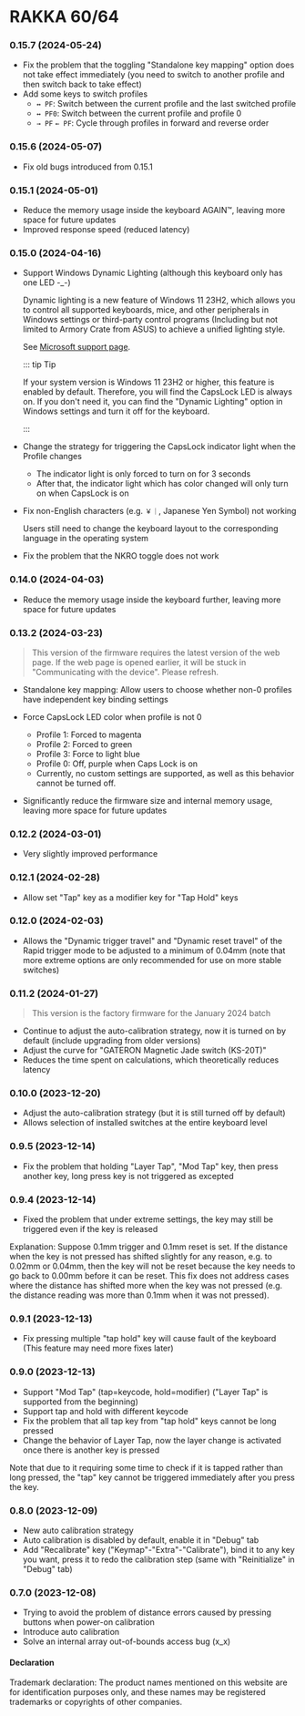 # RAKKA 60/64

### 0.15.7 (2024-05-24)

- Fix the problem that the toggling "Standalone key mapping" option does not take effect immediately (you need to switch to another profile and then switch back to take effect)
- Add some keys to switch profiles
  - `↔ PF`: Switch between the current profile and the last switched profile
  - `↔ PF0`: Switch between the current profile and profile 0
  - `→ PF` `← PF`: Cycle through profiles in forward and reverse order

### 0.15.6 (2024-05-07)

- Fix old bugs introduced from 0.15.1

### 0.15.1 (2024-05-01)

- Reduce the memory usage inside the keyboard AGAIN™, leaving more space for future updates
- Improved response speed (reduced latency)

### 0.15.0 (2024-04-16)

- Support Windows Dynamic Lighting (although this keyboard only has one LED -_-)

  Dynamic lighting is a new feature of Windows 11 23H2, which allows you to control all supported keyboards, mice, and
  other peripherals in Windows settings or third-party control programs (Including but not limited to Armory Crate from ASUS)
  to achieve a unified lighting style.

  See [Microsoft support page](https://support.microsoft.com/en-us/windows/control-your-dynamic-lighting-devices-in-windows-8e8f22e3-e820-476c-8f9d-9ffc7b6ffcd2).

  ::: tip Tip

  If your system version is Windows 11 23H2 or higher, this feature is enabled by default. Therefore, you will find the CapsLock LED is always on. If you don't need it, you can find the "Dynamic Lighting" option in Windows settings and turn it off for the keyboard.

  :::

- Change the strategy for triggering the CapsLock indicator light when the Profile changes

  - The indicator light is only forced to turn on for 3 seconds
  - After that, the indicator light which has color changed will only turn on when CapsLock is on

- Fix non-English characters (e.g. `￥｜`, Japanese Yen Symbol) not working

  Users still need to change the keyboard layout to the corresponding language in the operating system

- Fix the problem that the NKRO toggle does not work

### 0.14.0 (2024-04-03)

- Reduce the memory usage inside the keyboard further, leaving more space for future updates

### 0.13.2 (2024-03-23)

> This version of the firmware requires the latest version of the web page. If the web page is opened earlier, it will
> be stuck in "Communicating with the device". Please refresh.

- Standalone key mapping: Allow users to choose whether non-0 profiles have independent key binding settings
- Force CapsLock LED color when profile is not 0

    - Profile 1: Forced to magenta
    - Profile 2: Forced to green
    - Profile 3: Force to light blue
    - Profile 0: Off, purple when Caps Lock is on
    - Currently, no custom settings are supported, as well as this behavior cannot be turned off.

- Significantly reduce the firmware size and internal memory usage, leaving more space for future updates

### 0.12.2 (2024-03-01)

- Very slightly improved performance

### 0.12.1 (2024-02-28)

- Allow set "Tap" key as a modifier key for "Tap Hold" keys

### 0.12.0 (2024-02-03)

- Allows the "Dynamic trigger travel" and "Dynamic reset travel" of the Rapid trigger mode to be adjusted to a minimum
  of 0.04mm (note that more extreme options are only recommended for use on more stable switches)

### 0.11.2 (2024-01-27)

> This version is the factory firmware for the January 2024 batch

- Continue to adjust the auto-calibration strategy, now it is turned on by default (include upgrading from older
  versions)
- Adjust the curve for "GATERON Magnetic Jade switch (KS-20T)"
- Reduces the time spent on calculations, which theoretically reduces latency

### 0.10.0 (2023-12-20)

- Adjust the auto-calibration strategy (but it is still turned off by default)
- Allows selection of installed switches at the entire keyboard level

### 0.9.5 (2023-12-14)

- Fix the problem that holding "Layer Tap", "Mod Tap" key, then press another key, long press key is not triggered as
  excepted

### 0.9.4 (2023-12-14)

- Fixed the problem that under extreme settings, the key may still be triggered even if the key is released

Explanation:
Suppose 0.1mm trigger and 0.1mm reset is set. If the distance when the key is not pressed has shifted slightly for any
reason, e.g. to 0.02mm or 0.04mm, then the key will not be reset because the key needs to go back to 0.00mm before it
can be reset.
This fix does not address cases where the distance has shifted more when the key was not pressed (e.g. the distance
reading was more than 0.1mm when it was not pressed).

### 0.9.1 (2023-12-13)

- Fix pressing multiple "tap hold" key will cause fault of the keyboard
  (This feature may need more fixes later)

### 0.9.0 (2023-12-13)

- Support "Mod Tap" (tap=keycode, hold=modifier) ("Layer Tap" is supported from the beginning)
- Support tap and hold with different keycode
- Fix the problem that all tap key from "tap hold" keys cannot be long pressed
- Change the behavior of Layer Tap, now the layer change is activated once there is another key is pressed

Note that due to it requiring some time to check if it is tapped rather than long pressed, the "tap" key cannot be
triggered immediately after you press the key.

### 0.8.0 (2023-12-09)

- New auto calibration strategy
- Auto calibration is disabled by default, enable it in "Debug" tab
- Add "Recalibrate" key ("Keymap"-"Extra"-"Calibrate"), bind it to any key you want, press it to redo the calibration
  step (same with "Reinitialize" in "Debug" tab)

### 0.7.0 (2023-12-08)

- Trying to avoid the problem of distance errors caused by pressing buttons when power-on calibration
- Introduce auto calibration
- Solve an internal array out-of-bounds access bug (x_x)

#### Declaration

Trademark declaration: The product names mentioned on this website are for identification purposes only, and these names may be registered trademarks or copyrights of other companies.
